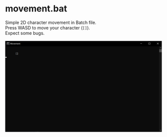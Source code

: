 # movement.bat
Simple 2D character movement in Batch file.<br>
Press WASD to move your character (<code>[]</code>).<br>
Expect some bugs.<br><br>
<img src="screenshot.png">
